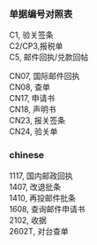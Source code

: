 ﻿<h3>单据编号对照表</h3>
<p>
C1, 验关签条</br>
C2/CP3,报税单</br>
C5, 邮件回执/兑款回帖</br>
</p>

<p>
CN07, 国际邮件回执</br>
CN08, 查单</br>
CN17, 申请书</br>
CN18, 声明书</br>
CN23, 报关签条</br>
CN24, 验关单
</p>

<h3>chinese</h3>
<p>
1117, 国内邮政回执</br>
1407, 改退批条</br>
1410, 再投邮件批条</br>
1608, 查询邮件申请书</br>
2102, 收据</br>
2602T, 对台查单</br>
</p>

